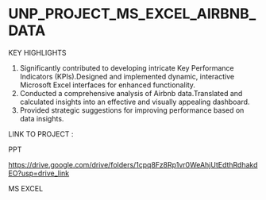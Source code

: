 # UNP_PROJECT_MS_EXCEL_AIRBNB_DATA

KEY HIGHLIGHTS
1. Significantly contributed to developing intricate Key Performance Indicators (KPIs).Designed and implemented dynamic, interactive Microsoft Excel interfaces for 
   enhanced functionality.
2. Conducted a comprehensive analysis of Airbnb data.Translated and calculated insights into an effective and visually appealing dashboard.
3. Provided strategic suggestions for improving performance based on data insights.

LINK TO PROJECT :

PPT

https://drive.google.com/drive/folders/1cpq8Fz8Rp1vr0WeAhjUtEdthRdhakdEO?usp=drive_link

MS EXCEL


